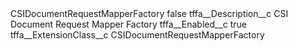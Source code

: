 <?xml version="1.0" encoding="UTF-8"?>
<CustomMetadata xmlns="http://soap.sforce.com/2006/04/metadata" xmlns:xsi="http://www.w3.org/2001/XMLSchema-instance" xmlns:xsd="http://www.w3.org/2001/XMLSchema">
    <label>CSIDocumentRequestMapperFactory</label>
    <protected>false</protected>
    <values>
        <field>tffa__Description__c</field>
        <value xsi:type="xsd:string">CSI Document Request Mapper Factory</value>
    </values>
    <values>
        <field>tffa__Enabled__c</field>
        <value xsi:type="xsd:boolean">true</value>
    </values>
    <values>
        <field>tffa__ExtensionClass__c</field>
        <value xsi:type="xsd:string">CSIDocumentRequestMapperFactory</value>
    </values>
</CustomMetadata>
